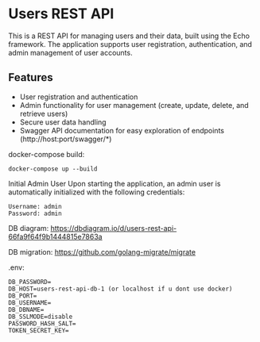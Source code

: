 # Users REST API

This is a REST API for managing users and their data, built using the Echo framework. The application supports user registration, authentication, and admin management of user accounts.

## Features

- User registration and authentication
- Admin functionality for user management (create, update, delete, and retrieve users)
- Secure user data handling
- Swagger API documentation for easy exploration of endpoints (http://host:port/swagger/\*)

docker-compose build:

```
docker-compose up --build
```

Initial Admin User
Upon starting the application, an admin user is automatically initialized with the following credentials:

```
Username: admin
Password: admin
```

DB diagram: https://dbdiagram.io/d/users-rest-api-66fa9f64f9b1444815e7863a

DB migration: https://github.com/golang-migrate/migrate

.env:

```
DB_PASSWORD=
DB_HOST=users-rest-api-db-1 (or localhost if u dont use docker)
DB_PORT=
DB_USERNAME=
DB_DBNAME=
DB_SSLMODE=disable
PASSWORD_HASH_SALT=
TOKEN_SECRET_KEY=
```
